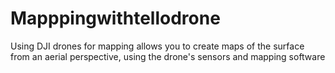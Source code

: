 # Mapppingwithtellodrone
Using DJI drones for mapping allows you to create maps of the surface from an aerial perspective, using the drone's sensors and mapping software
